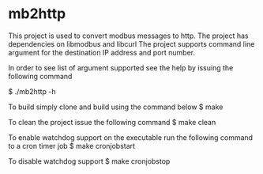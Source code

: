 # mb2http 

This project is used to convert modbus messages to http. The project has dependencies on libmodbus and libcurl 
The project supports command line argument for the destination IP address and port number.

In order to see list of argument supported see the help by issuing the following command

$ ./mb2http -h

To build simply clone and build using the command below 
$ make 

To clean the project issue the following command 
$ make clean

To enable watchdog support on the executable run the following command to a cron timer job
$ make cronjobstart

To disable watchdog support
$ make cronjobstop

